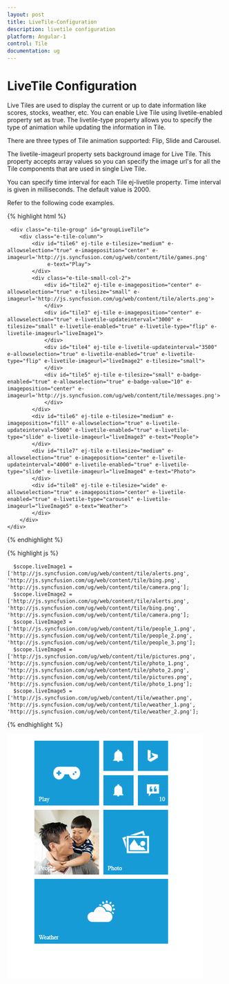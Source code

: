 ```yaml
---
layout: post
title: LiveTile-Configuration
description: livetile configuration
platform: Angular-1
control: Tile
documentation: ug
---
```


# LiveTile Configuration

Live Tiles are used to display the current or up to date information like scores, stocks, weather, etc. You can enable Live Tile using livetile-enabled property set as true. The livetile-type property allows you to specify the type of animation while updating the information in Tile. 

There are three types of Tile animation supported: Flip, Slide and Carousel.

The livetile-imageurl property sets background image for Live Tile. This property accepts array values so you can specify the image url's for all the Tile components that are used in single Live Tile. 

You can specify time interval for each Tile ej-livetile property. Time interval is given in milliseconds. The default value is 2000.

Refer to the following code examples.

{% highlight html %}

     <div class="e-tile-group" id="groupLiveTile">
        <div class="e-tile-column">
            <div id="tile6" ej-tile e-tilesize="medium" e-allowselection="true" e-imageposition="center" e-imageurl='http://js.syncfusion.com/ug/web/content/tile/games.png'
                 e-text="Play">
            </div>
            <div class="e-tile-small-col-2">
                <div id="tile2" ej-tile e-imageposition="center" e-allowselection="true" e-tilesize="small" e-imageurl='http://js.syncfusion.com/ug/web/content/tile/alerts.png'>
                </div>
                <div id="tile3" ej-tile e-imageposition="center" e-allowselection="true" e-livetile-updateinterval="3000" e-tilesize="small" e-livetile-enabled="true" e-livetile-type="flip" e-livetile-imageurl="liveImage1">
                </div>
                <div id="tile4" ej-tile e-livetile-updateinterval="3500" e-allowselection="true" e-livetile-enabled="true" e-livetile-type="flip" e-livetile-imageurl="liveImage2" e-tilesize="small">
                </div>
                <div id="tile5" ej-tile e-tilesize="small" e-badge-enabled="true" e-allowselection="true" e-badge-value="10" e-imageposition="center" e-imageurl='http://js.syncfusion.com/ug/web/content/tile/messages.png'>
                </div>
            </div>
            <div id="tile6" ej-tile e-tilesize="medium" e-imageposition="fill" e-allowselection="true" e-livetile-updateinterval="5000" e-livetile-enabled="true" e-livetile-type="slide" e-livetile-imageurl="liveImage3" e-text="People">
            </div>
            <div id="tile7" ej-tile e-tilesize="medium" e-allowselection="true" e-imageposition="center" e-livetile-updateinterval="4000" e-livetile-enabled="true" e-livetile-type="slide" e-livetile-imageurl="liveImage4" e-text="Photo">
            </div>
            <div id="tile8" ej-tile e-tilesize="wide" e-allowselection="true" e-imageposition="center" e-livetile-enabled="true" e-livetile-type="carousel" e-livetile-imageurl="liveImage5" e-text="Weather">
            </div>
        </div>
    </div>

{% endhighlight %}

{% highlight js %}    
   
      $scope.liveImage1 = ['http://js.syncfusion.com/ug/web/content/tile/alerts.png', 'http://js.syncfusion.com/ug/web/content/tile/bing.png', 'http://js.syncfusion.com/ug/web/content/tile/camera.png'];
      $scope.liveImage2 = ['http://js.syncfusion.com/ug/web/content/tile/alerts.png', 'http://js.syncfusion.com/ug/web/content/tile/bing.png', 'http://js.syncfusion.com/ug/web/content/tile/camera.png'];
      $scope.liveImage3 = ['http://js.syncfusion.com/ug/web/content/tile/people_1.png', 'http://js.syncfusion.com/ug/web/content/tile/people_2.png', 'http://js.syncfusion.com/ug/web/content/tile/people_3.png'];
      $scope.liveImage4 = ['http://js.syncfusion.com/ug/web/content/tile/pictures.png', 'http://js.syncfusion.com/ug/web/content/tile/photo_1.png', 'http://js.syncfusion.com/ug/web/content/tile/photo_2.png', 'http://js.syncfusion.com/ug/web/content/tile/pictures.png', 'http://js.syncfusion.com/ug/web/content/tile/photo_1.png'];
      $scope.liveImage5 = ['http://js.syncfusion.com/ug/web/content/tile/weather.png', 'http://js.syncfusion.com/ug/web/content/tile/weather_1.png', 'http://js.syncfusion.com/ug/web/content/tile/weather_2.png'];
 
{% endhighlight %}

![](LiveTile_images/livetile_image.png)
